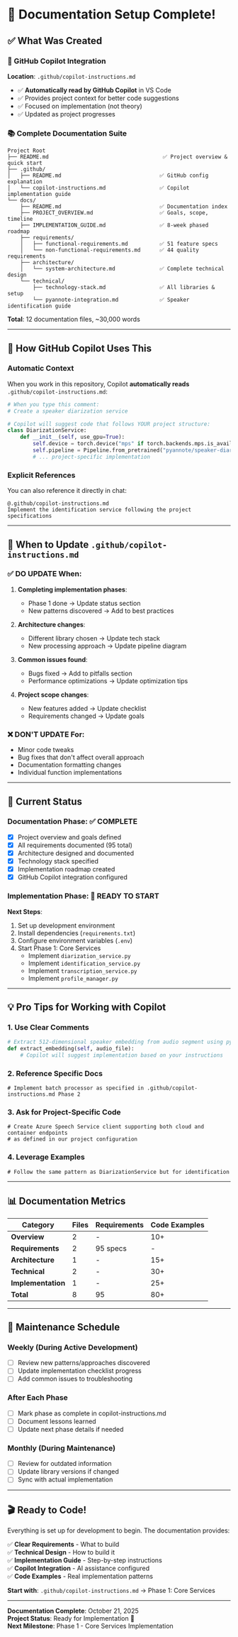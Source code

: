 # 🎉 Documentation Setup Complete!

## ✅ What Was Created

### 📍 GitHub Copilot Integration
**Location**: `.github/copilot-instructions.md`

- ✅ **Automatically read by GitHub Copilot** in VS Code
- ✅ Provides project context for better code suggestions
- ✅ Focused on implementation (not theory)
- ✅ Updated as project progresses

### 📚 Complete Documentation Suite

```
Project Root
├── README.md                                    ✅ Project overview & quick start
├── .github/
│   ├── README.md                               ✅ GitHub config explanation
│   └── copilot-instructions.md                 ✅ Copilot implementation guide
└── docs/
    ├── README.md                               ✅ Documentation index
    ├── PROJECT_OVERVIEW.md                     ✅ Goals, scope, timeline
    ├── IMPLEMENTATION_GUIDE.md                 ✅ 8-week phased roadmap
    ├── requirements/
    │   ├── functional-requirements.md          ✅ 51 feature specs
    │   └── non-functional-requirements.md      ✅ 44 quality requirements
    ├── architecture/
    │   └── system-architecture.md              ✅ Complete technical design
    └── technical/
        ├── technology-stack.md                 ✅ All libraries & setup
        └── pyannote-integration.md             ✅ Speaker identification guide
```

**Total**: 12 documentation files, ~30,000 words

---

## 🤖 How GitHub Copilot Uses This

### Automatic Context
When you work in this repository, Copilot **automatically reads** `.github/copilot-instructions.md`:

```python
# When you type this comment:
# Create a speaker diarization service

# Copilot will suggest code that follows YOUR project structure:
class DiarizationService:
    def __init__(self, use_gpu=True):
        self.device = torch.device("mps" if torch.backends.mps.is_available() else "cpu")
        self.pipeline = Pipeline.from_pretrained("pyannote/speaker-diarization-3.1")
        # ... project-specific implementation
```

### Explicit References
You can also reference it directly in chat:

```
@.github/copilot-instructions.md 
Implement the identification service following the project specifications
```

---

## 📝 When to Update `.github/copilot-instructions.md`

### ✅ DO UPDATE When:

1. **Completing implementation phases**:
   - Phase 1 done → Update status section
   - New patterns discovered → Add to best practices

2. **Architecture changes**:
   - Different library chosen → Update tech stack
   - New processing approach → Update pipeline diagram

3. **Common issues found**:
   - Bugs fixed → Add to pitfalls section
   - Performance optimizations → Update optimization tips

4. **Project scope changes**:
   - New features added → Update checklist
   - Requirements changed → Update goals

### ❌ DON'T UPDATE For:

- Minor code tweaks
- Bug fixes that don't affect overall approach
- Documentation formatting changes
- Individual function implementations

---

## 🎯 Current Status

### Documentation Phase: ✅ **COMPLETE**

- [x] Project overview and goals defined
- [x] All requirements documented (95 total)
- [x] Architecture designed and documented
- [x] Technology stack specified
- [x] Implementation roadmap created
- [x] GitHub Copilot integration configured

### Implementation Phase: 🚀 **READY TO START**

**Next Steps**:
1. Set up development environment
2. Install dependencies (`requirements.txt`)
3. Configure environment variables (`.env`)
4. Start Phase 1: Core Services
   - Implement `diarization_service.py`
   - Implement `identification_service.py`
   - Implement `transcription_service.py`
   - Implement `profile_manager.py`

---

## 💡 Pro Tips for Working with Copilot

### 1. Use Clear Comments
```python
# Extract 512-dimensional speaker embedding from audio segment using pyannote
def extract_embedding(self, audio_file):
    # Copilot will suggest implementation based on your instructions
```

### 2. Reference Specific Docs
```
# Implement batch processor as specified in .github/copilot-instructions.md Phase 2
```

### 3. Ask for Project-Specific Code
```
# Create Azure Speech Service client supporting both cloud and container endpoints
# as defined in our project configuration
```

### 4. Leverage Examples
```
# Follow the same pattern as DiarizationService but for identification
```

---

## 📊 Documentation Metrics

| Category | Files | Requirements | Code Examples |
|----------|-------|--------------|---------------|
| **Overview** | 2 | - | 10+ |
| **Requirements** | 2 | 95 specs | - |
| **Architecture** | 1 | - | 15+ |
| **Technical** | 2 | - | 30+ |
| **Implementation** | 1 | - | 25+ |
| **Total** | 8 | 95 | 80+ |

---

## 🔄 Maintenance Schedule

### Weekly (During Active Development)
- [ ] Review new patterns/approaches discovered
- [ ] Update implementation checklist progress
- [ ] Add common issues to troubleshooting

### After Each Phase
- [ ] Mark phase as complete in copilot-instructions.md
- [ ] Document lessons learned
- [ ] Update next phase details if needed

### Monthly (During Maintenance)
- [ ] Review for outdated information
- [ ] Update library versions if changed
- [ ] Sync with actual implementation

---

## 🎬 Ready to Code!

Everything is set up for development to begin. The documentation provides:

✅ **Clear Requirements** - What to build  
✅ **Technical Design** - How to build it  
✅ **Implementation Guide** - Step-by-step instructions  
✅ **Copilot Integration** - AI assistance configured  
✅ **Code Examples** - Real implementation patterns  

**Start with**: `.github/copilot-instructions.md` → Phase 1: Core Services

---

**Documentation Complete**: October 21, 2025  
**Project Status**: Ready for Implementation 🚀  
**Next Milestone**: Phase 1 - Core Services Implementation
